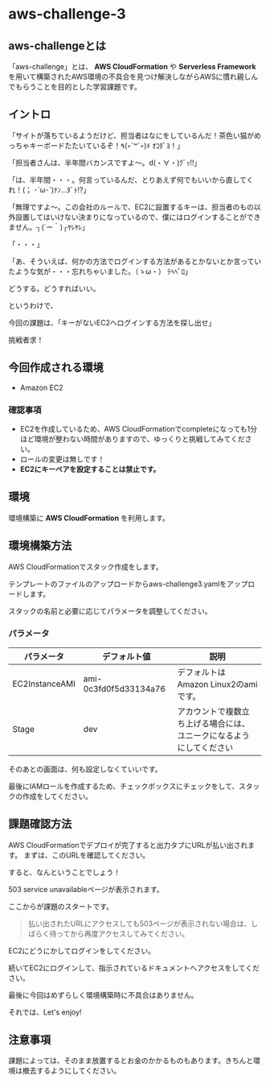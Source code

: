 # aws-challenge-3
## aws-challengeとは
「aws-challenge」とは、 **AWS CloudFormation** や **Serverless Framework** を用いて構築されたAWS環境の不具合を見つけ解決しながらAWSに慣れ親しんでもらうことを目的とした学習課題です。

## イントロ 
「サイトが落ちているようだけど、担当者はなにをしているんだ！茶色い猫がめっちゃキーボードたたいているぞ！٩(◦`꒳´◦)۶ ｵｺﾀﾞﾖ！」

「担当者さんは、半年間バカンスですよ～。d(・∀・)ｸﾞｯ!!」

「は、半年間・・・。何言っているんだ、とりあえず何でもいいから直してくれ！(； ･`ω･´)ﾅﾝ…ﾀﾞﾄ!?」

「無理ですよ～。この会社のルールで、EC2に設置するキーは、担当者のもの以外設置してはいけない決まりになっているので、僕にはログインすることができません。┐(´ー｀)┌ﾔﾚﾔﾚ」

「・・・」

「あ、そういえば、何かの方法でログインする方法があるとかないとか言っていたような気が・・・忘れちゃいました。（ゝω・） ﾃﾍﾍﾟﾛ」

どうする。どうすればいい。

というわけで、

今回の課題は、「キーがないEC2へログインする方法を探し出せ」

挑戦者求！

## 今回作成される環境

* Amazon EC2

### 確認事項
* EC2を作成しているため、AWS CloudFormationでcompleteになっても1分ほど環境が整わない時間がありますので、ゆっくりと挑戦してみてください。
* ロールの変更は無しです！
* **EC2にキーペアを設定することは禁止です。**

## 環境
環境構築に **AWS CloudFormation** を利用します。

## 環境構築方法
AWS CloudFormationでスタック作成をします。

テンプレートのファイルのアップロードからaws-challenge3.yamlをアップロードします。


スタックの名前と必要に応じてパラメータを調整してください。



### パラメータ

| パラメータ | デフォルト値 |説明|
----|----|---- 
| EC2InstanceAMI | ami-0c3fd0f5d33134a76 |デフォルトは Amazon Linux2のamiです。
| Stage | dev |アカウントで複数立ち上げる場合には、ユニークになるようにしてください

そのあとの画面は、何も設定しなくていいです。


最後にIAMロールを作成するため、チェックボックスにチェックをして、スタックの作成をしてください。


## 課題確認方法

AWS CloudFormationでデプロイが完了すると出力タブにURLが払い出されます。
まずは、このURLを確認してください。



すると、なんということでしょう！

503 service unavailableページが表示されます。

ここからが課題のスタートです。

> 払い出されたURLにアクセスしても503ページが表示されない場合は、しばらく待ってから再度アクセスしてみてください。

EC2にどうにかしてログインをしてください。

続いてEC2にログインして、指示されているドキュメントへアクセスをしてください。

最後に今回はめずらしく環境構築時に不具合はありません。

それでは、Let's enjoy!

## 注意事項

課題によっては、そのまま放置するとお金のかかるものもあります。きちんと環境は撤去するようにしてください。
